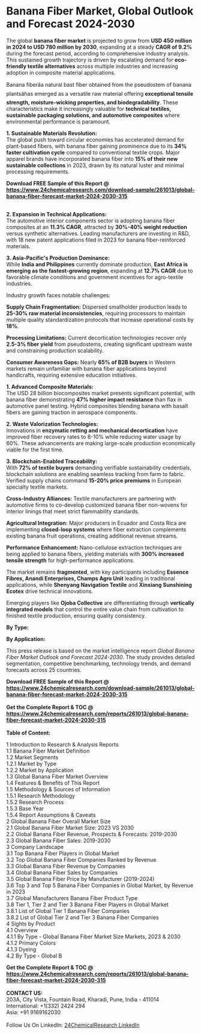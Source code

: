 <h1>Banana Fiber Market, Global Outlook and Forecast 2024-2030</h1><p>The global <strong>banana fiber market</strong> is projected to grow from <strong>USD 450 million in 2024 to USD 780 million by 2030</strong>, expanding at a steady <strong>CAGR of 9.2%</strong> during the forecast period, according to comprehensive industry analysis. This sustained growth trajectory is driven by escalating demand for <strong>eco-friendly textile alternatives</strong> across multiple industries and increasing adoption in composite material applications.</p><p>Banana fiberâa natural bast fiber obtained from the pseudostem of banana plantsâhas emerged as a versatile raw material offering <strong>exceptional tensile strength, moisture-wicking properties, and biodegradability</strong>. These characteristics make it increasingly valuable for <strong>technical textiles, sustainable packaging solutions, and automotive composites</strong> where environmental performance is paramount.</p><p><strong>1. Sustainable Materials Revolution:</strong><br>
The global push toward circular economies has accelerated demand for plant-based fibers, with banana fiber gaining prominence due to its <strong>34% faster cultivation cycle</strong> compared to conventional textile crops. Major apparel brands have incorporated banana fiber into <strong>15% of their new sustainable collections</strong> in 2023, drawn by its natural luster and minimal processing requirements.</p><div><b>Download FREE Sample of this Report @ 
            <a href="https://www.24chemicalresearch.com/download-sample/261013/global-banana-fiber-forecast-market-2024-2030-315">
            https://www.24chemicalresearch.com/download-sample/261013/global-banana-fiber-forecast-market-2024-2030-315</a></b></div><br><p><strong>2. Expansion in Technical Applications:</strong><br>
The automotive interior components sector is adopting banana fiber composites at an <strong>11.3% CAGR</strong>, attracted by <strong>30%-40% weight reduction</strong> versus synthetic alternatives. Leading manufacturers are investing in R&amp;D, with 18 new patent applications filed in 2023 for banana fiber-reinforced materials.</p><p><strong>3. Asia-Pacific's Production Dominance:</strong><br>
While <strong>India and Philippines</strong> currently dominate production, <strong>East Africa is emerging as the fastest-growing region</strong>, expanding at <strong>12.7% CAGR</strong> due to favorable climate conditions and government incentives for agro-textile industries.</p><p>Industry growth faces notable challenges:</p><p><strong>Supply Chain Fragmentation:</strong> Dispersed smallholder production leads to <strong>25-30% raw material inconsistencies</strong>, requiring processors to maintain multiple quality standardization protocols that increase operational costs by <strong>18%</strong>.</p><p><strong>Processing Limitations:</strong> Current decortication technologies recover only <strong>2.5-3% fiber yield</strong> from pseudostems, creating significant upstream waste and constraining production scalability.</p><p><strong>Consumer Awareness Gaps:</strong> Nearly <strong>65% of B2B buyers</strong> in Western markets remain unfamiliar with banana fiber applications beyond handicrafts, requiring extensive education initiatives.</p><p><strong>1. Advanced Composite Materials:</strong><br>
The USD 28 billion biocomposites market presents significant potential, with banana fiber demonstrating <strong>47% higher impact resistance</strong> than flax in automotive panel testing. Hybrid composites blending banana with basalt fibers are gaining traction in aerospace components.</p><p><strong>2. Waste Valorization Technologies:</strong><br>
Innovations in <strong>enzymatic retting and mechanical decortication</strong> have improved fiber recovery rates to 8-10% while reducing water usage by 60%. These advancements are making large-scale production economically viable for the first time.</p><p><strong>3. Blockchain-Enabled Traceability:</strong><br>
With <strong>72% of textile buyers</strong> demanding verifiable sustainability credentials, blockchain solutions are enabling seamless tracking from farm to fabric. Verified supply chains command <strong>15-20% price premiums</strong> in European specialty textile markets.</p><p><strong>Cross-Industry Alliances:</strong> Textile manufacturers are partnering with automotive firms to co-develop customized banana fiber non-wovens for interior linings that meet strict flammability standards.</p><p><strong>Agricultural Integration:</strong> Major producers in Ecuador and Costa Rica are implementing <strong>closed-loop systems</strong> where fiber extraction complements existing banana fruit operations, creating additional revenue streams.</p><p><strong>Performance Enhancement:</strong> Nano-cellulose extraction techniques are being applied to banana fibers, yielding materials with <strong>300% increased tensile strength</strong> for high-performance applications.</p><p>The market remains <strong>fragmented</strong>, with key participants including <strong>Essence Fibres, Anandi Enterprises, Champs Agro Unit</strong> leading in traditional applications, while <strong>Shenyang Navigation Textile</strong> and <strong>Xinxiang Sunshining Ecotex</strong> drive technical innovations.</p><p>Emerging players like <strong>Ojoba Collective</strong> are differentiating through <strong>vertically integrated models</strong> that control the entire value chain from cultivation to finished textile production, ensuring quality consistency.</p><p><strong>By Type:</strong></p><p><strong>By Application:</strong></p><p>This press release is based on the market intelligence report <em>Global Banana Fiber Market Outlook and Forecast 2024-2030</em>. The study provides detailed segmentation, competitive benchmarking, technology trends, and demand forecasts across 25 countries.</p><div><b>Download FREE Sample of this Report @ 
            <a href="https://www.24chemicalresearch.com/download-sample/261013/global-banana-fiber-forecast-market-2024-2030-315">
            https://www.24chemicalresearch.com/download-sample/261013/global-banana-fiber-forecast-market-2024-2030-315</a></b></div><br><div><b>Get the Complete Report & TOC @ 
            <a href="https://www.24chemicalresearch.com/reports/261013/global-banana-fiber-forecast-market-2024-2030-315">
            https://www.24chemicalresearch.com/reports/261013/global-banana-fiber-forecast-market-2024-2030-315</a></b></div><br>
            <b>Table of Content:</b><p>1 Introduction to Research & Analysis Reports<br />
    1.1 Banana Fiber Market Definition<br />
    1.2 Market Segments<br />
        1.2.1 Market by Type<br />
        1.2.2 Market by Application<br />
    1.3 Global Banana Fiber Market Overview<br />
    1.4 Features & Benefits of This Report<br />
    1.5 Methodology & Sources of Information<br />
        1.5.1 Research Methodology<br />
        1.5.2 Research Process<br />
        1.5.3 Base Year<br />
        1.5.4 Report Assumptions & Caveats<br />
2 Global Banana Fiber Overall Market Size<br />
    2.1 Global Banana Fiber Market Size: 2023 VS 2030<br />
    2.2 Global Banana Fiber Revenue, Prospects & Forecasts: 2019-2030<br />
    2.3 Global Banana Fiber Sales: 2019-2030<br />
3 Company Landscape<br />
    3.1 Top Banana Fiber Players in Global Market<br />
    3.2 Top Global Banana Fiber Companies Ranked by Revenue<br />
    3.3 Global Banana Fiber Revenue by Companies<br />
    3.4 Global Banana Fiber Sales by Companies<br />
    3.5 Global Banana Fiber Price by Manufacturer (2019-2024)<br />
    3.6 Top 3 and Top 5 Banana Fiber Companies in Global Market, by Revenue in 2023<br />
    3.7 Global Manufacturers Banana Fiber Product Type<br />
    3.8 Tier 1, Tier 2 and Tier 3 Banana Fiber Players in Global Market<br />
        3.8.1 List of Global Tier 1 Banana Fiber Companies<br />
        3.8.2 List of Global Tier 2 and Tier 3 Banana Fiber Companies<br />
4 Sights by Product<br />
    4.1 Overview<br />
        4.1.1 By Type - Global Banana Fiber Market Size Markets, 2023 & 2030<br />
        4.1.2 Primary Colors<br />
        4.1.3 Dyeing<br />
    4.2 By Type - Global B</p><div><b>Get the Complete Report & TOC @ 
            <a href="https://www.24chemicalresearch.com/reports/261013/global-banana-fiber-forecast-market-2024-2030-315">
            https://www.24chemicalresearch.com/reports/261013/global-banana-fiber-forecast-market-2024-2030-315</a></b></div><br><b>CONTACT US:</b><br>
            203A, City Vista, Fountain Road, Kharadi, Pune, India - 411014<br>
            International: +1(332) 2424 294<br>
            Asia: +91 9169162030 <br><br>
            Follow Us On LinkedIn: <a href="https://www.linkedin.com/company/24chemicalresearch/">24ChemicalResearch LinkedIn</a>
